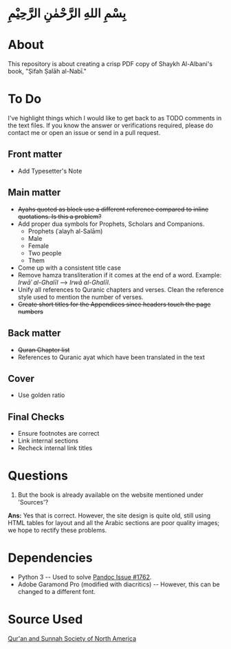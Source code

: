 # بِسْمِ اللهِ الرَّحْمٰنِ الرَّحِيْمِ

# About

This repository is about creating a crisp PDF copy of Shaykh Al-Albani's book, "Ṣifah Ṣalāh al-Nabī."

# To Do

I've highlight things which I would like to get back to as TODO comments in the text files. If you know the answer or verifications required, please do contact me or open an issue or send in a pull request.

## Front matter

- Add Typesetter's Note

## Main matter
- ~~Ayahs quoted as block use a different reference compared to inline quotations. Is this a problem?~~
- Add proper dua symbols for Prophets, Scholars and Companions.
  - Prophets (ʿalayh al-Salām)
  - Male
  - Female
  - Two people
  - Them
- Come up with a consistent title case
- Remove hamza transliteration if it comes at the end of a word. Example: _Irwāʾ al-Ghalīl_ --> _Irwā al-Ghalīl_.
- Unify all references to Quranic chapters and verses. Clean the reference style used to mention the number of verses.
- ~~Create short titles for the Appendices since headers touch the page numbers~~

## Back matter

- ~~Quran Chapter list~~
- References to Quranic ayat which have been translated in the text

## Cover

- Use golden ratio

## Final Checks

- Ensure footnotes are correct
- Link internal sections
- Recheck internal link titles

# Questions

1. But the book is already available on the website mentioned under 'Sources'?

  **Ans:** Yes that is correct. However, the site design is quite old, still using HTML tables for layout and all the Arabic sections are poor quality images; we hope to rectify these problems.

# Dependencies

- Python 3 -- Used to solve [Pandoc Issue #1762](https://github.com/jgm/pandoc/issues/1762).
- Adobe Garamond Pro (modified with diacritics) -- However, this can be changed to a different font.

# Source Used

[Qur'an and Sunnah Society of North America](http://www.qss.org/articles/salah/toc.html)
